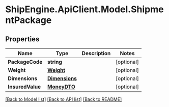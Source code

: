 # ShipEngine.ApiClient.Model.ShipmentPackage
## Properties

Name | Type | Description | Notes
------------ | ------------- | ------------- | -------------
**PackageCode** | **string** |  | [optional] 
**Weight** | [**Weight**](Weight.md) |  | [optional] 
**Dimensions** | [**Dimensions**](Dimensions.md) |  | [optional] 
**InsuredValue** | [**MoneyDTO**](MoneyDTO.md) |  | [optional] 

[[Back to Model list]](../README.md#documentation-for-models) [[Back to API list]](../README.md#documentation-for-api-endpoints) [[Back to README]](../README.md)

